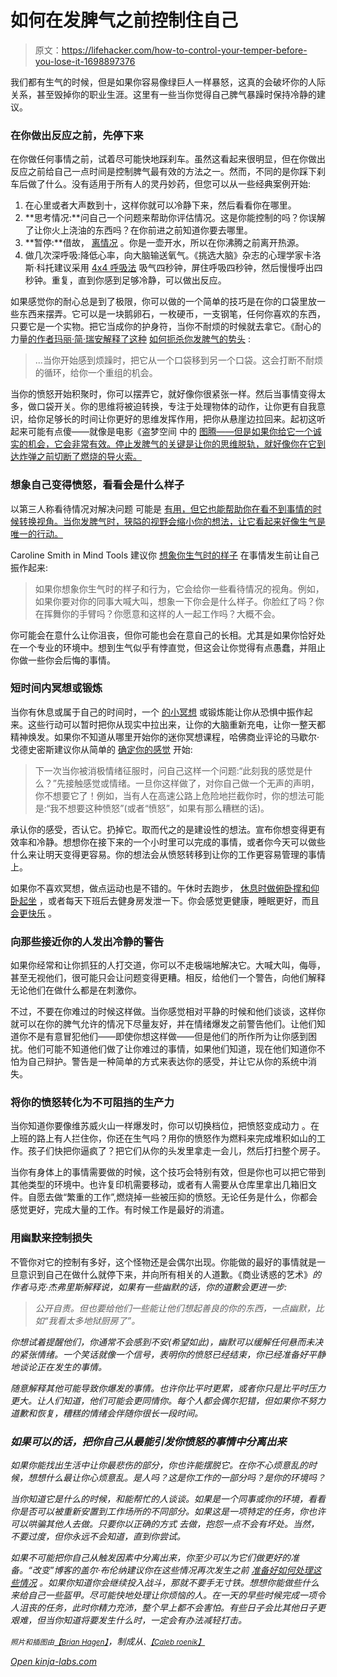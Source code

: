 # 如何在发脾气之前控制住自己

> 原文：<https://lifehacker.com/how-to-control-your-temper-before-you-lose-it-1698897376>

我们都有生气的时候，但是如果你容易像绿巨人一样暴怒，这真的会破坏你的人际关系，甚至毁掉你的职业生涯。这里有一些当你觉得自己脾气暴躁时保持冷静的建议。



### 在你做出反应之前，先停下来

在你做任何事情之前，试着尽可能快地踩刹车。虽然这看起来很明显，但在你做出反应之前给自己一点时间是控制脾气最有效的方法之一。然而，不同的是你踩下刹车后做了什么。没有适用于所有人的灵丹妙药，但您可以从一些经典案例开始:

1.  在心里或者大声数到十，这样你就可以冷静下来，然后看看你在哪里。
2.  **思考情况:**问自己一个问题来帮助你评估情况。这是你能控制的吗？你误解了让你火上浇油的东西吗？在你前进之前知道你要去哪里。
3.  **暂停:**借故， [离情况](http://www.mayoclinic.org/healthy-lifestyle/adult-health/in-depth/anger-management/art-20045434?pg=1) 。你是一壶开水，所以在你沸腾之前离开热源。
4.  做几次深呼吸:降低心率，向大脑输送氧气。《挑选大脑》杂志的心理学家卡洛斯·科托建议采用 [4x4 呼吸法](http://www.pickthebrain.com/blog/achieve-zen-attitude-cope-every-day-problems/) 吸气四秒钟，屏住呼吸四秒钟，然后慢慢呼出四秒钟。重复，直到你感到足够冷静，可以做出反应。

如果感觉你的耐心总是到了极限，你可以做的一个简单的技巧是在你的口袋里放一些东西来摆弄。它可以是一块鹅卵石，一枚硬币，一支钢笔，任何你喜欢的东西，只要它是一个实物。把它当成你的护身符，当你不耐烦的时候就去拿它。《耐心的力量[的作者玛丽·简·瑞安解释了这种](http://www.amazon.com/Power-Patience-Old-Fashioned-Virtue-Improve/dp/1573245992/?asc_campaign=InlineText&asc_refurl=https://lifehacker.com/how-to-control-your-temper-before-you-lose-it-1698897376&asc_source=&tag=kinjalifehackerlink-20) [如何扼杀你发脾气的势头](http://www.fastcompany.com/3044330/work-smart/seven-simple-ways-to-trick-yourself-into-being-more-patient?partner=rss) :

> ...当你开始感到烦躁时，把它从一个口袋移到另一个口袋。这会打断不耐烦的循环，给你一个重组的机会。

当你的愤怒开始积聚时，你可以摆弄它，就好像你很紧张一样。然后当事情变得太多，做口袋开关。你的思维将被迫转换，专注于处理物体的动作，让你更有自我意识，给你足够长的时间让你更好的思维发挥作用，把你从悬崖边拉回来。起初这听起来可能有点傻——就像是电影《盗梦空间 中的 [图腾——但是如果你给它一个诚实的机会，它会非常有效。停止发脾气的关键是让你的思维脱轨，就好像你在它到达炸弹之前切断了燃烧的导火索。](http://en.wikipedia.org/wiki/Inception)

### 想象自己变得愤怒，看看会是什么样子

以第三人称看待情况对解决问题 可能是 [有用，但它也能帮助你在看不到事情的时候转换视角。当你发脾气时，狭隘的视野会缩小你的想法，让它看起来好像生气是唯一的行动。](https://lifehacker.com/make-better-decisions-by-thinking-of-yourself-in-the-th-5866089)

Caroline Smith in Mind Tools 建议你 [想象你生气时的样子](http://www.mindtools.com/pages/article/newCDV_41.htm) 在事情发生前让自己振作起来:

> 如果你想象你生气时的样子和行为，它会给你一些看待情况的视角。例如，如果你要对你的同事大喊大叫，想象一下你会是什么样子。你脸红了吗？你在挥舞你的手臂吗？你愿意和这样的人一起工作吗？大概不会。

你可能会在意什么让你沮丧，但你可能也会在意自己的长相。尤其是如果你恰好处在一个专业的环境中。想到生气似乎有悖直觉，但这会让你觉得有点愚蠢，并阻止你做一些你会后悔的事情。

### 短时间内冥想或锻炼

当你有休息或属于自己的时间时，一个 [的小冥想](http://lifehacker.com/what-happens-to-the-brain-when-you-meditate-and-how-it-1202533314) 或锻炼能让你从恐惧中振作起来。这些行动可以暂时把你从现实中拉出来，让你的大脑重新充电，让你一整天都精神焕发。如果你不知道从哪里开始你的迷你冥想课程，哈佛商业评论的马歇尔·戈德史密斯建议你从简单的 [确定你的感觉](https://hbr.org/2008/11/how-to-keep-your-temper-at-wor) 开始:

> 下一次当你被消极情绪征服时，问自己这样一个问题:“此刻我的感觉是什么？”先接触感觉或情绪。一旦你这样做了，对你自己做一个无声的声明，你不想要它了！例如，当有人在高速公路上危险地拦截你时，你的想法可能是:“我不想要这种愤怒”(或者“愤怒”，如果有那么糟糕的话)。

承认你的感受，否认它。扔掉它。取而代之的是建设性的想法。宣布你想变得更有效率和冷静。想想你在接下来的一个小时里可以完成的事情，或者你今天可以做些什么来让明天变得更容易。你的想法会从愤怒转移到让你的工作更容易管理的事情上。

如果你不喜欢冥想，做点运动也是不错的。午休时去跑步， [休息时做俯卧撑和仰卧起坐](http://lifehacker.com/destress-in-a-minute-or-less-with-some-vigorous-exercis-1658958762) ，或者每天下班后去健身房发泄一下。你会感觉更健康，睡眠更好，而且 [会更快乐](https://lifehacker.com/top-10-reasons-to-exercise-regularly-besides-losing-we-1473616982) 。

### 向那些接近你的人发出冷静的警告

如果你经常和让你抓狂的人打交道，你可以不走极端地解决它。大喊大叫，侮辱，甚至无视他们，很可能只会让问题变得更糟。相反，给他们一个警告，向他们解释无论他们在做什么都是在刺激你。

不过，不要在你难过的时候这样做。当你感觉相对平静的时候和他们谈谈，这样你就可以在你的脾气允许的情况下尽量友好，并在情绪爆发之前警告他们。让他们知道你不是有意冒犯他们——即使你想这样做——但是他们的所作所为让你感到困扰。他们可能不知道他们做了让你难过的事情，如果他们知道，现在他们知道你不怕为自己辩护。警告是一种简单的方式来表达你的感受，并让它从你的系统中消失。

### 将你的愤怒转化为不可阻挡的生产力

当你知道你要像维苏威火山一样爆发时，你可以切换档位，把愤怒变成动力 。在上班的路上有人拦住你，你还在生气吗？用你的愤怒作为燃料来完成堆积如山的工作。孩子们快把你逼疯了？把它们从你的头发里拿走一会儿，然后打扫整个房子。

当你有身体上的事情需要做的时候，这个技巧会特别有效，但是你也可以把它带到其他类型的环境中。也许复印机需要移动，或者有人需要从仓库里拿出几箱旧文件。自愿去做“繁重的工作”,燃烧掉一些被压抑的愤怒。无论任务是什么，你都会感觉更好，完成大量的工作。有时候工作是最好的消遣。

### 用幽默来控制损失

不管你对它的控制有多好，这个怪物还是会偶尔出现。你能做的最好的事情就是一旦意识到自己在做什么就停下来，并向所有相关的人道歉。《商业诱惑的艺术》[](http://www.amazon.com/The-Art-Business-Seduction-Promoted/dp/047059618X?asc_campaign=InlineText&asc_refurl=https://lifehacker.com/how-to-control-your-temper-before-you-lose-it-1698897376&asc_source=&tag=kinjalifehackerlink-20)*的作者马克·杰弗里斯解释说，如果有一些幽默的话，你的道歉会更进一步:*

> *公开自责。但也要给他们一些能让他们想起善良的你的东西，一点幽默，比如“我看太多地狱厨房了”。*

*你想试着提醒他们，你通常不会感到不安(希望如此)，幽默可以缓解任何悬而未决的紧张情绪。一个笑话就像一个信号，表明你的愤怒已经结束，你已经准备好平静地谈论正在发生的事情。*

*随意解释其他可能导致你爆发的事情。也许你比平时更累，或者你只是比平时压力更大。让人们知道，他们可能会更同情你。每个人都会偶尔犯错，但如果你不努力道歉和恢复，糟糕的情绪会伴随你很长一段时间。*

### ***如果可以的话，把你自己从最能引发你愤怒的事情中分离出来***

*如果你能找出生活中让你最悲伤的部分，你也许能摆脱它。在你不心烦意乱的时候，想想什么最让你心烦意乱。是人吗？这是你工作的一部分吗？是你的环境吗？*

*当你知道它是什么的时候，和能帮忙的人谈谈。如果是一个同事或你的环境，看看你是否可以被重新安置到工作场所的不同部分。如果这是一项特定的任务，你也许可以哄骗其他人去做。只要你以正确的方式 去做，抱怨一点不会有坏处。当然，不要过度，但你永远不会知道，直到你尝试。*

*如果不可能把你自己从触发因素中分离出来，你至少可以为它们做更好的准备。“改变”博客的盖尔·布伦纳建议你在这些情况再次发生之前 [准备好如何处理这些情况](http://www.thechangeblog.com/anger/) 。如果你知道你会继续投入战斗，那就不要手无寸铁。想想你能做些什么来给自己一些盔甲。尽可能快地处理让你烦恼的人。在一天的早些时候完成一项令人沮丧的任务，此时你精力充沛，整个早上都不会害怕。有些日子会比其他日子更艰难，但当你知道将要发生什么时，一定会有办法减轻打击。*

**<small>照片和插图由</small>*[<small>*【Brian Hagen】*</small>](http://www.brian-hagen.com/)*，*制成从**<small>*、*</small>[<small>*【Caleb roenik】*</small>](https://www.flickr.com/photos/crdot/6903711925)*

*[Open *kinja-labs.com*](http://kinja-labs.com/related-widget/?posts=1543718463,5836879,511785164&title=Recommended%20stories)*